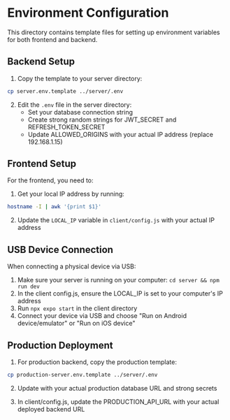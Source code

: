 # Environment Configuration

This directory contains template files for setting up environment variables for both frontend and backend.

## Backend Setup

1. Copy the template to your server directory:
```bash
cp server.env.template ../server/.env
```

2. Edit the `.env` file in the server directory:
   - Set your database connection string
   - Create strong random strings for JWT_SECRET and REFRESH_TOKEN_SECRET
   - Update ALLOWED_ORIGINS with your actual IP address (replace 192.168.1.15)

## Frontend Setup

For the frontend, you need to:

1. Get your local IP address by running:
```bash
hostname -I | awk '{print $1}'
```

2. Update the `LOCAL_IP` variable in `client/config.js` with your actual IP address

## USB Device Connection

When connecting a physical device via USB:

1. Make sure your server is running on your computer: `cd server && npm run dev`
2. In the client config.js, ensure the LOCAL_IP is set to your computer's IP address
3. Run `npx expo start` in the client directory
4. Connect your device via USB and choose "Run on Android device/emulator" or "Run on iOS device"

## Production Deployment

1. For production backend, copy the production template:
```bash
cp production-server.env.template ../server/.env
```

2. Update with your actual production database URL and strong secrets

3. In client/config.js, update the PRODUCTION_API_URL with your actual deployed backend URL 